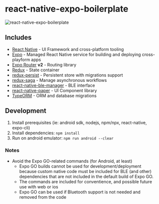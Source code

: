 # react-native-expo-boilerplate

![react-native-expo-boilerplate](https://github.com/cahna/react-native-expo-boilerplate/actions/workflows/main.yaml/badge.svg)

## Includes

- [React Native](https://reactnative.dev/) - UI Framework and cross-platform tooling
- [Expo](https://expo.dev/) - Managed React Native service for building and deploying cross-playform apps
- [Expo Router](https://expo.github.io/router/docs/) **v2** - Routing library
- [Redux](https://redux.js.org/) - State container
- [redux-persist](https://github.com/rt2zz/redux-persist) - Persistent store with migrations support
- [redux-saga](https://redux-saga.js.org/docs/About) - Manage asynchronous workflows
- [react-native-ble-manager](https://github.com/innoveit/react-native-ble-manager) - BLE interface
- [react-native-paper](https://callstack.github.io/react-native-paper/3.0/) - UI Component library
- [TypeORM](https://typeorm.io/) - ORM and database migrations

## Development

1. Install prerequisites (ie: android sdk, nodejs, npm/npx, react-native, expo-cli)
2. Install dependencies: `npm install`
3. Run on android emulator: `npm run android --clear`

### Notes

- Avoid the Expo GO-related commands (for Android, at least)
  - Expo GO builds cannot be used for development/deployment because custom native code must be included for BLE (and other) dependencies that are not included in the default build of Expo GO.
  - The commands are included for conventience, and possible future use with web or ios
  - Expo GO can be used if Bluetooth support is not needed and removed from the code
